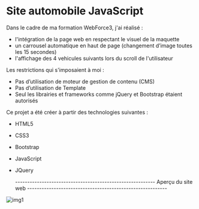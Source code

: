 # Site automobile JavaScript

Dans le cadre de ma formation WebForce3, j'ai réalisé :
- l'intégration de la page web en respectant le visuel de la maquette
- un carrousel automatique en haut de page (changement d’image toutes les 15 secondes)
- l'affichage des 4 vehicules suivants lors du scroll de l'utilisateur

Les restrictions qui s'imposaient à moi :
- Pas d’utilisation de moteur de gestion de contenu (CMS)
- Pas d’utilisation de Template
- Seul les librairies et frameworks comme jQuery et Bootstrap étaient autorisés


Ce projet a été créer à partir des technologies suivantes :
- HTML5
- CSS3
- Bootstrap
- JavaScript
- JQuery


  ---------------------------------------------------------- Aperçu du site web ----------------------------------------------------------

![img1](https://user-images.githubusercontent.com/58372973/141204111-ae8a0892-649e-45de-96c5-34981cfafdf8.png)
